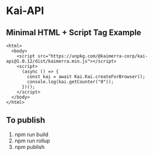 # Kai-API

## Minimal HTML + Script Tag Example

```
<html>
  <body>
    <script src="https://unpkg.com/@kaimerra-corp/kai-api@1.0.12/dist/kaimerra.min.js"></script>
    <script>
      (async () => {
        const kai = await Kai.Kai.createForBrowser();
        console.log(kai.getCounter("0"));
      })();
    </script>
  </body>
</html>
```

## To publish

1. npm run build
2. npm run rollup
3. npm publish

